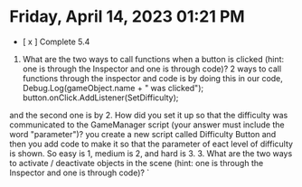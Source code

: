 # Friday, April 14, 2023 01:21 PM
- [ x ] Complete 5.4

1. What are the two ways to call functions when a button is clicked (hint: one is through the Inspector and one is through code)?
2 ways to call functions through the inspector and code is by doing this in our code,
Debug.Log(gameObject.name + " was clicked");
button.onClick.AddListener(SetDifficulty);


and the second one is by 
2. How did you set it up so that the difficulty was communicated to the GameManager script (your answer must include the word "parameter")?
you create a new script called Difficulty Button and then you add code to make it so that the parameter of eact level of difficulty is shown. So easy is 1, medium is 2, and hard is 3.
3. What are the two ways to activate / deactivate objects in the scene (hint: one is through the Inspector and one is through code)?
`
